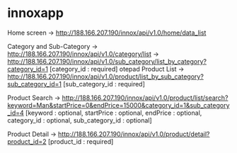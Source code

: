 # innoxapp

Home screen
-> http://188.166.207.190/innox/api/v1.0/home/data_list

Category and Sub-Category
-> http://188.166.207.190/innox/api/v1.0/category/list
-> http://188.166.207.190/innox/api/v1.0/sub_category/list_by_category?category_id=1
[category_id : required]
otepad
Product List
-> http://188.166.207.190/innox/api/v1.0/product/list_by_sub_category?sub_category_id=1
[sub_category_id : required]

Product Search
-> http://188.166.207.190/innox/api/v1.0/product/list/search?keyword=Man&startPrice=0&endPrice=15000&category_id=1&sub_category_id=4
[keyword : optional, startPrice : optional, endPrice : optional, category_id : optional, sub_category_id : optional]

Product Detail
-> http://188.166.207.190/innox/api/v1.0/product/detail?product_id=2
[product_id : required]